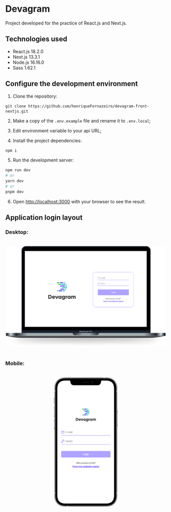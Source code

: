 # Devagram

Project developed for the practice of React.js and Next.js.

## Technologies used

- React.js 18.2.0
- Next.js 13.3.1
- Node.js 16.16.0
- Sass 1.62.1

## Configure the development environment

1. Clone the repository:

 ```bach
 git clone https://github.com/henriqueFornazeiro/devagram-front-nextjs.git
 ```

2. Make a copy of the `.env.example` file and rename it to `.env.local`;

2. Edit environment variable to your api URL; 

2. Install the project dependencies:

```bash
npm i
```

5. Run the development server:

```bash
npm run dev
# or
yarn dev
# or
pnpm dev
```

6. Open [http://localhost:3000](http://localhost:3000) with your browser to see the result.

## Application login layout

<p>

### Desktop:
</br>

<div align="center"> 
    <img src="./public/images/mockups/Device - Macbook Pro.png" width="500"> 
</div>

</br>

### Mobile:
</br>
<div align="center"> 
 <img src="./public/images/mockups/iPhone 12 Pro.png" width="200" /> 
</div>

</br>
</p>
